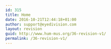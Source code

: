 ```yaml
---
id: 315
title: Home
date: 2016-10-21T12:44:18+01:00
author: support@eyedivision.com
layout: revision
guid: http://www.hum-mus.org/36-revision-v1/
permalink: /36-revision-v1/
---
```

